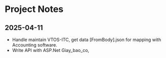 # Project Notes
## 2025-04-11
- Handle maintain VTOS-ITC, get data [FromBody].json for mapping with Accounting software.
- Write API with ASP.Net Giay_bao_co, 
